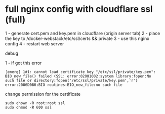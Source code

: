 # full nginx config with cloudflare ssl (full)

1 - generate cert.pem and key.pem in cloudflare (origin server tab)
2 - place the key to /docker-webstack/etc/ssl/certs && private
3 - use this nginx config
4 - restart web server

debug

1 - if got this error 

```
[emerg] 1#1: cannot load certificate key "/etc/ssl/private/key.pem": BIO_new_file() failed (SSL: error:02001002:system library:fopen:No such file or directory:fopen('/etc/ssl/private/key.pem','r') error:2006D080:BIO routines:BIO_new_file:no such file

```

change permission for the certificate

```
sudo chown -R root:root ssl
sudo chmod -R 600 ssl

```

